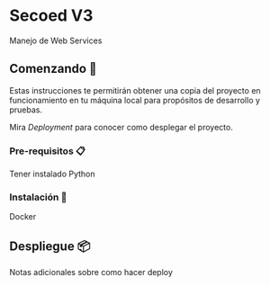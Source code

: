 
# Secoed V3

Manejo de Web Services

## Comenzando 🚀

Estas instrucciones te permitirán obtener una copia del proyecto en funcionamiento en tu máquina local para propósitos de desarrollo y pruebas.

Mira *Deployment* para conocer como desplegar el proyecto.


### Pre-requisitos 📋

Tener instalado Python



### Instalación 🔧

Docker

## Despliegue 📦

Notas adicionales sobre como hacer deploy